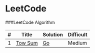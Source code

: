 LeetCode
========

###LeetCode Algorithm

| # | Title | Solution | Difficult |  
|---|-------|----------|-----------|
| 1 |[Tow Sum](https://oj.leetcode.com/problems/two-sum/)| [Go]() |Medium|
